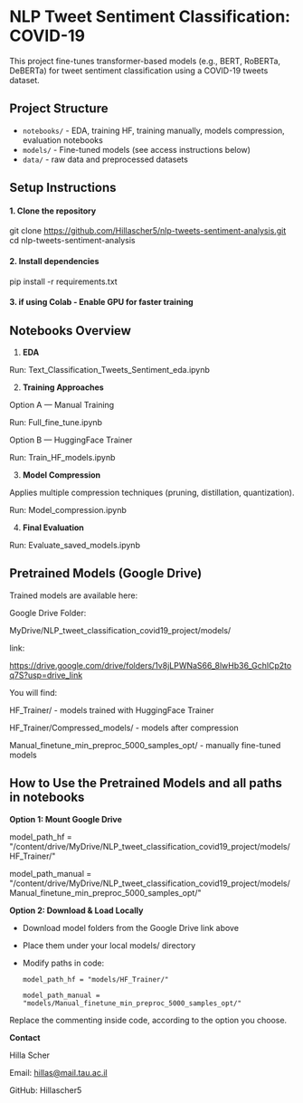 # NLP Tweet Sentiment Classification: COVID-19
This project fine-tunes transformer-based models (e.g., BERT, RoBERTa, DeBERTa) for tweet sentiment classification using a COVID-19 tweets dataset.

## Project Structure
- `notebooks/` - EDA, training HF, training manually, models compression, evaluation notebooks
- `models/` - Fine-tuned models (see access instructions below)
- `data/` - raw data and preprocessed datasets

## Setup Instructions
#### 1. Clone the repository
git clone https://github.com/Hillascher5/nlp-tweets-sentiment-analysis.git
cd nlp-tweets-sentiment-analysis

#### 2. Install dependencies
pip install -r requirements.txt

#### 3. if using Colab - Enable GPU for faster training

## Notebooks Overview
1) **EDA**
   
Run: Text_Classification_Tweets_Sentiment_eda.ipynb

2) **Training Approaches**
   
Option A — Manual Training

Run: Full_fine_tune.ipynb

Option B — HuggingFace Trainer

Run: Train_HF_models.ipynb

3) **Model Compression**
   
Applies multiple compression techniques (pruning, distillation, quantization).

Run: Model_compression.ipynb

4) **Final Evaluation**
   
Run: Evaluate_saved_models.ipynb


## **Pretrained Models (Google Drive)**

Trained models are available here:

Google Drive Folder:

MyDrive/NLP_tweet_classification_covid19_project/models/

link:

https://drive.google.com/drive/folders/1v8jLPWNaS66_8lwHb36_GchlCp2toq7S?usp=drive_link

You will find:

HF_Trainer/ - models trained with HuggingFace Trainer

HF_Trainer/Compressed_models/ - models after compression
      
Manual_finetune_min_preproc_5000_samples_opt/ - manually fine-tuned models


## How to Use the Pretrained Models and all paths in notebooks

**Option 1: Mount Google Drive**

model_path_hf = "/content/drive/MyDrive/NLP_tweet_classification_covid19_project/models/HF_Trainer/"

model_path_manual = "/content/drive/MyDrive/NLP_tweet_classification_covid19_project/models/Manual_finetune_min_preproc_5000_samples_opt/"

**Option 2: Download & Load Locally**

- Download model folders from the Google Drive link above
- Place them under your local models/ directory
- Modify paths in code:
  
      model_path_hf = "models/HF_Trainer/"
  
      model_path_manual = "models/Manual_finetune_min_preproc_5000_samples_opt/"
  
Replace the commenting inside code, according to the option you choose.

**Contact**

Hilla Scher

Email: hillas@mail.tau.ac.il

GitHub: Hillascher5
